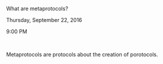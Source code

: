 What are metaprotocols?

Thursday, September 22, 2016

9:00 PM

 

Metaprotocols are protocols about the creation of porotocols.

 

 

